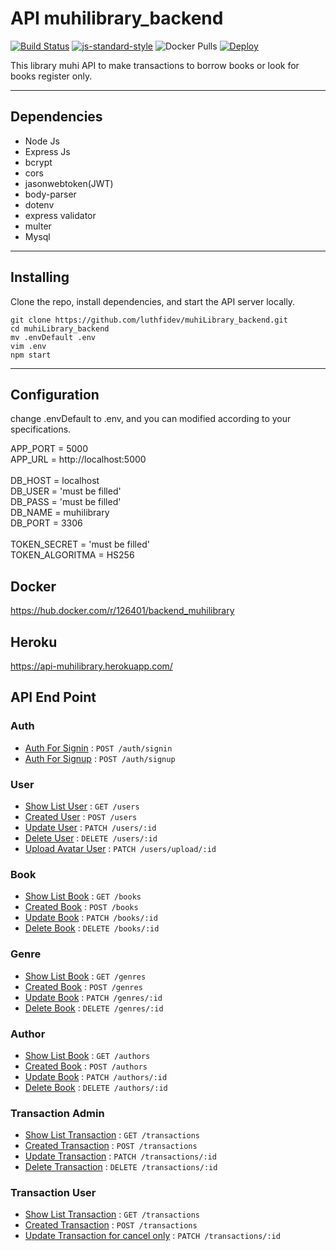 # API muhilibrary_backend
 
[![Build Status](https://travis-ci.org/luthfidev/muhilibrary-backend.svg?branch=master)](https://travis-ci.org/luthfidev/muhilibrary-backend) [![js-standard-style](https://img.shields.io/badge/code%20style-standard-brightgreen.svg)](http://standardjs.com)
![Docker Pulls](https://img.shields.io/docker/pulls/126401/backend_muhilibrary?style=plastic) [![Deploy](https://www.herokucdn.com/deploy/button.png)](https://heroku.com/deploy)

This library muhi API to make transactions to borrow books or look for books register only.

***

## Dependencies

* Node Js
* Express Js
* bcrypt
* cors
* jasonwebtoken(JWT)
* body-parser
* dotenv
* express validator
* multer
* Mysql
  
***

## Installing

Clone the repo, install dependencies, and start the API server locally.

```shell
git clone https://github.com/luthfidev/muhiLibrary_backend.git
cd muhiLibrary_backend
mv .envDefault .env
vim .env
npm start
```
***

## Configuration

change .envDefault to .env, and you can modified according to your specifications.

APP_PORT = 5000<br>
APP_URL = http://localhost:5000<br>
<br>
DB_HOST = localhost<br>
DB_USER = 'must be filled'<br>
DB_PASS = 'must be filled'<br>
DB_NAME = muhilibrary<br>
DB_PORT = 3306<br>
<br>
TOKEN_SECRET = 'must be filled'<br>
TOKEN_ALGORITMA = HS256<br>

## Docker 
https://hub.docker.com/r/126401/backend_muhilibrary

## Heroku
<https://api-muhilibrary.herokuapp.com/>

## API End Point
### Auth
* [Auth For Signin](readme/signin.md) : `POST /auth/signin`
* [Auth For Signup](readme/signup.md) : `POST /auth/signup`

### User
* [Show List User](readme/users/get.md) : `GET /users`
* [Created User](readme/users/post.md) : `POST /users`
* [Update User](readme/users/patch.md) : `PATCH /users/:id`
* [Delete User](readme/users/delete.md) : `DELETE /users/:id`
* [Upload Avatar User](readme/users/patchavatar.md) : `PATCH /users/upload/:id`

### Book
* [Show List Book](readme/books/get.md) : `GET /books`
* [Created Book](readme/books/post.md) : `POST /books`
* [Update Book](readme/books/patch.md) : `PATCH /books/:id`
* [Delete Book](readme/books/delete.md) : `DELETE /books/:id`

### Genre
* [Show List Book](readme/genres/get.md) : `GET /genres`
* [Created Book](readme/genres/post.md) : `POST /genres`
* [Update Book](readme/genres/patch.md) : `PATCH /genres/:id`
* [Delete Book](readme/genres/delete.md) : `DELETE /genres/:id`

### Author
* [Show List Book](readme/authors/get.md) : `GET /authors`
* [Created Book](readme/authors/post.md) : `POST /authors`
* [Update Book](readme/authors/patch.md) : `PATCH /authors/:id`
* [Delete Book](readme/authors/delete.md) : `DELETE /authors/:id`

### Transaction Admin
* [Show List Transaction](readme/transactions/get.md) : `GET /transactions`
* [Created Transaction](readme/transactions/post.md) : `POST /transactions`
* [Update Transaction](readme/transactions/patch.md) : `PATCH /transactions/:id`
* [Delete Transaction](readme/transactions/delete.md) : `DELETE /transactions/:id`

### Transaction User
* [Show List Transaction](readme/transactions/get.md) : `GET /transactions`
* [Created Transaction](readme/transactions/post.md) : `POST /transactions`
* [Update Transaction for cancel only](readme/transactions/patch.md) : `PATCH /transactions/:id`

